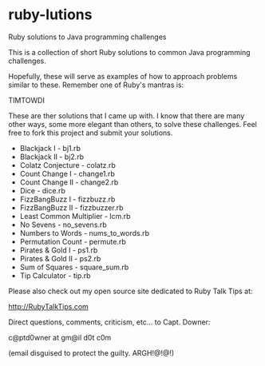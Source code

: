 ruby-lutions
============

Ruby solutions to Java programming challenges

This is a collection of short Ruby solutions to common 
Java programming challenges. 

Hopefully, these will serve as examples of how to approach 
problems similar to these. Remember one of Ruby's mantras is:

TIMTOWDI

These are ther solutions that I came up with. I know that 
there are many other ways, some more elegant than others, 
to solve these challenges. Feel free to fork this project 
and submit your solutions.

* Blackjack I              - bj1.rb 
* Blackjack II             - bj2.rb
* Colatz Conjecture        - colatz.rb
* Count Change I           - change1.rb
* Count Change II          - change2.rb
* Dice                     - dice.rb
* FizzBangBuzz I           - fizzbuzz.rb
* FizzBangBuzz II          - fizzbuzzer.rb
* Least Common Multiplier  - lcm.rb
* No Sevens                - no_sevens.rb
* Numbers to Words         - nums_to_words.rb
* Permutation Count        - permute.rb
* Pirates & Gold I         - ps1.rb
* Pirates & Gold II        - ps2.rb
* Sum of Squares           - square_sum.rb
* Tip Calculator           - tip.rb


Please also check out my open source site dedicated 
to Ruby Talk Tips at:

<a href='http://RubyTalkTips.com'>http://RubyTalkTips.com</a>

Direct questions, comments, criticism, etc... to Capt. Downer:

c@ptd0wner at gm@il d0t c0m

(email disguised to protect the guilty. ARGH!@!@!)
